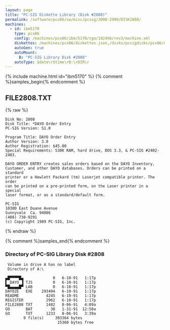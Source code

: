 ```yaml
---
layout: page
title: "PC-SIG Diskette Library (Disk #2808)"
permalink: /software/pcx86/sw/misc/pcsig/2000-2999/DISK2808/
machines:
  - id: ibm5170
    type: pcx86
    config: /machines/pcx86/ibm/5170/cga/1024kb/rev3/machine.xml
    diskettes: /machines/pcx86/diskettes.json,/disks/pcsigdisks/pcx86/diskettes.json
    autoGen: true
    autoMount:
      B: "PC-SIG Library Disk #2808"
    autoType: $date\r$time\rB:\rDIR\r
---
```


{% include machine.html id="ibm5170" %}
{% comment %}samples_begin{% endcomment %}

## FILE2808.TXT

{% raw %}
```
Disk No: 2808                                                           
Disk Title: *DAYO Order Entry                                           
PC-SIG Version: S1.0                                                    
                                                                        
Program Title: DAYO Order Entry                                         
Author Version: 3.0                                                     
Author Registration: $45.00                                             
Special Requirements: 530K RAM, hard drive, DOS 3.3, & PC-SIG #2402-2403.
                                                                        
DAYO ORDER ENTRY creates sales orders based on the DAYO Inventory,      
Customer, and other DAYO databases. Orders can be printed on a standard 
printer or a Hewlett Packard (tm) Laserjet compatible printer. The order
can be printed on a pre-printed form, on the Laser printer in a special 
laser format, or as a standard/default form.                            
                                                                        
PC-SIG                                                                  
1030D East Duane Avenue                                                 
Sunnyvale  Ca. 94086                                                    
(408) 730-9291                                                          
(c) Copyright 1989 PC-SIG, Inc.                                         
```
{% endraw %}

{% comment %}samples_end{% endcomment %}

### Directory of PC-SIG Library Disk #2808

     Volume in drive A has no label
     Directory of A:\

    ▄█▀▀▀▀█▄             0   6-10-91   1:17p
    ▌ DAYO ▐ TJS         0   6-10-91   1:17p
    ▀█▄▄▄▄█▀ LAB         0   6-10-91   1:17p
    DAYOZE   EXE    293404   6-10-91   1:17p
    README            4245   6-10-91   1:17p
    REGISTER          2962   6-10-91   1:17p
    FILE2808 TXT      1482   8-06-91   4:09a
    GO       BAT        38   1-31-91  12:58a
    GO       TXT      1233   8-06-91   3:39a
            9 file(s)     303364 bytes
                           15360 bytes free
